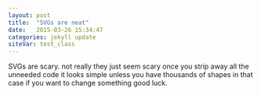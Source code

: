 ```yaml
---
layout: post
title:  "SVGs are neat"
date:   2015-03-26 15:34:47
categories: jekyll update
siteVar: test_class
---
```


SVGs are scary. not really they just seem scary once you strip away all the unneeded code it looks simple unless you have thousands of shapes in that case if you want to change something good luck.

